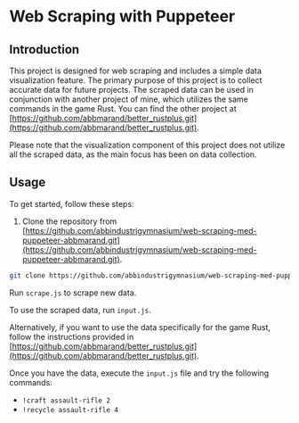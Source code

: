 # Web Scraping with Puppeteer

## Introduction
This project is designed for web scraping and includes a simple data visualization feature. The primary purpose of this project is to collect accurate data for future projects. The scraped data can be used in conjunction with another project of mine, which utilizes the same commands in the game Rust. You can find the other project at [https://github.com/abbmarand/better_rustplus.git](https://github.com/abbmarand/better_rustplus.git).

Please note that the visualization component of this project does not utilize all the scraped data, as the main focus has been on data collection.

## Usage
To get started, follow these steps:

1. Clone the repository from [https://github.com/abbindustrigymnasium/web-scraping-med-puppeteer-abbmarand.git](https://github.com/abbindustrigymnasium/web-scraping-med-puppeteer-abbmarand.git).

```bash
git clone https://github.com/abbindustrigymnasium/web-scraping-med-puppeteer-abbmarand.git
```
Run `scrape.js` to scrape new data.

To use the scraped data, run `input.js`.

Alternatively, if you want to use the data specifically for the game Rust, follow the instructions provided in [https://github.com/abbmarand/better_rustplus.git](https://github.com/abbmarand/better_rustplus.git).

Once you have the data, execute the `input.js` file and try the following commands:

- `!craft assault-rifle 2`
- `!recycle assault-rifle 4`

